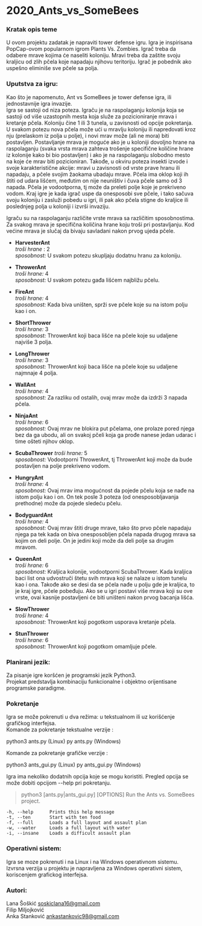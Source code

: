 # 2020_Ants_vs_SomeBees



### Kratak opis teme

  U ovom projektu zadatak je napraviti tower defense igru. Igra je inspirisana PopCap-ovom popularnom igrom Plants Vs. Zombies. Igrač treba da odabere mrave kojima će naseliti koloniju. Mravi treba da zaštite svoju kraljicu od zlih pčela koje napadaju njihovu teritoriju. Igrač je pobednik ako uspešno eliminiše sve pčele sa polja. 

### Uputstva za igru:

  Kao što je napomenuto, Ant vs SomeBees je tower defense igra, ili jednostavnije igra invazije.   
  Igra se sastoji od niza poteza. Igraču je na raspolaganju kolonija koja se sastoji od više uzastopnih mesta koja služe za pozicioniranje mrava i kretanje pčela. Koloniju čine 1 ili 3 tunela, u zavisnosti od opcije pokretanja. U svakom potezu nova pčela može ući u mravlju koloniju ili napredovati kroz nju (prelaskom iz polja u polje), i novi mrav može (ali ne mora) biti postavljen. Postavljanje mrava je moguće ako je u koloniji dovoljno hrane na raspolaganju (svaka vrsta mrava zahteva trošenje specifične količine hrane iz kolonije kako bi bio postavljen) i ako je na raspolaganju slobodno mesto na koje će mrav biti pozicioniran. Takođe, u okviru poteza insekti izvode i svoje karakteristične akcije: mravi u zavisnosti od vrste prave hranu ili napadaju, a pčele svojim žaokama ubadaju mrave. Pčela ima oklop koji ih štiti od udara lišćem, međutim on nije neuništiv i čuva pčele samo od 3 napada. Pčela je vodootporna, tj može da preleti polje koje je prekriveno vodom. Kraj igre je kada igrač uspe da onesposobi sve pčele, i tako sačuva svoju koloniju i zasluži pobedu u igri, ili pak ako pčela stigne do kraljice ili poslednjeg polja u koloniji i izvrši invaziju.  
    
  Igraču su na raspolaganju različite vrste mrava sa različitim sposobnostima. Za svakog mrava je specifična količina hrane koju troši pri postavljanju. Kod većine mrava je slučaj da bivaju savladani nakon prvog ujeda pčele.  

* **HarvesterAnt**  
                *troši hrane* : 2   
                *sposobnost:* U svakom potezu skupljaju dodatnu hranu za koloniju.  
                      
* **ThrowerAnt**    
               *troši hrane:* 4   
               *sposobnost:* U svakom potezu gađa lišćem najbližu pčelu.  
                    
* **FireAnt**         
               *troši hrane:* 4   
               *sposobnost:* Kada biva uništen, sprži sve pčele koje su na istom polju kao i on.  
                    
* **ShortThrower**    
              *troši hrane:* 3   
              *sposobnost:* ThrowerAnt koji baca lišće na pčele koje su udaljene najviše 3 polja.  
                    
* **LongThrower**     
               *troši hrane:* 3   
               *sposobnost:* ThrowerAnt koji baca lišće na pčele koje su udaljene najmnaje 4 polja.  
                    
* **WallAnt**         
                *troši hrane:* 4  
                *sposobnost:* Za razliku od ostalih, ovaj mrav može da izdrži 3 napada pčela.   
                    
* **NinjaAnt**     
                *troši hrane:* 6  
                *sposobnost:* Ovaj mrav ne blokira put pčelama, one prolaze pored njega bez da ga ubodu, ali on svakoj pčeli koja ga prođe nanese jedan udarac i time ošteti njihov oklop.    
                    
* **ScubaThrower**
                 *troši hrane:* 5   
                 *sposobnost:* Vodootporni ThrowerAnt, tj ThrowerAnt koji može da bude postavljen na polje prekriveno vodom.  
                    
* **HungryAnt**        
                 *troši hrane:* 4  
                 *sposobnost:* Ovaj mrav ima mogućnost da pojede pčelu koja se nađe na istom polju kao i on. On tek posle 3 poteza (od onesposobljavanja prethodne) može da pojede sledeću pčelu.  

* **BodyguardAnt**       
                  *troši hrane:* 4  
                  *sposobnost:* Ovaj mrav štiti druge mrave, tako što prvo pčele napadaju njega pa tek kada on biva onesposobljen pčela napada drugog mrava sa kojim on deli polje. On je jedini koji može da deli polje sa drugim mravom.  
                    
* **QueenAnt**        
                  *troši hrane:* 6  
                  *sposobnost:* Kraljica kolonije, vodootporni ScubaThrower. Kada kraljica baci list ona udvostruči štetu svih mrava koji se nalaze u istom tunelu kao i ona. Takođe ako se desi da se pčela nađe u polju gde je kraljica, to je kraj igre, pčele pobeđuju. Ako se u igri postavi više mrava koji su ove vrste, ovai kasnije postavljeni će biti uništeni nakon prvog bacanja lišća.   

* **SlowThrower**     
                  *troši hrane:* 4  
                  *sposobnost:* ThrowerAnt koji pogotkom usporava kretanje pčela.  
 
* **StunThrower**     
                  *troši hrane:*  6  
                  *sposobnost:* ThrowerAnt koji pogotkom omamljuje pčele.  
                    

### Planirani jezik: 
  Za pisanje igre koršćen je programski jezik Python3.   
  Projekat predstavlja kombinaciju funkcionalne i objektno orijentisane programske paradigme.   

### Pokretanje

Igra se može pokrenuti u dva režima: u tekstualnom ili uz korišćenje grafičkog interfejsa.  
Komande za pokretanje tekstualne verzije :  

python3 ants.py (Linux)
py ants.py (Windows)

Komande za pokretanje grafičke verzije :

python3 ants_gui.py (Linux)
py ants_gui.py (Windows)

Igra ima nekoliko dodatnih opcija koje se mogu koristiti. Pregled opcija se može dobiti opcijom --help pri pokretanju.

> python3 [ants.py|ants_gui.py] [OPTIONS]
    Run the Ants vs. SomeBees project.

    -h, --help      Prints this help message
    -t, --ten       Start with ten food
    -f, --full      Loads a full layout and assault plan
    -w, --water     Loads a full layout with water
    -i, --insane    Loads a difficult assault plan


### Operativni sistem:  
Igra se moze pokrenuti i na Linux i na Windows operativnom sistemu.
Izvrsna verzija u projektu je napravljena za Windows operativni sistem, koriscenjem grafickog interfejsa. 


### Autori:

Lana Šoškić  soskiclana16@gmail.com  
Filip Miljojković  
Anka Stanković  ankastankovic98@gmail.com
